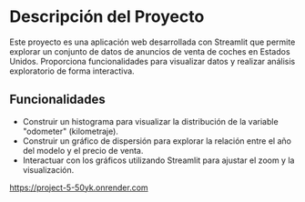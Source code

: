 # Descripción del Proyecto

Este proyecto es una aplicación web desarrollada con Streamlit que permite explorar un conjunto de datos de anuncios de venta de coches en Estados Unidos. Proporciona funcionalidades para visualizar datos y realizar análisis exploratorio de forma interactiva.

## Funcionalidades

- Construir un histograma para visualizar la distribución de la variable "odometer" (kilometraje).
- Construir un gráfico de dispersión para explorar la relación entre el año del modelo y el precio de venta.
- Interactuar con los gráficos utilizando Streamlit para ajustar el zoom y la visualización.


https://project-5-50yk.onrender.com